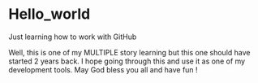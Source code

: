 # Hello_world
Just learning how to work with GitHub

Well, this is one of my MULTIPLE story learning but this one should have started 2 years back. I hope going through this and use it as one of my development tools.
May God bless you all and have fun !
